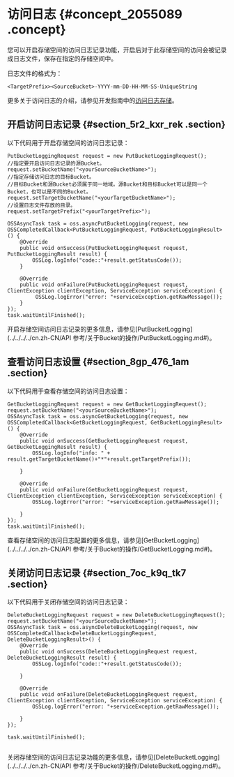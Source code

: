 # 访问日志 {#concept_2055089 .concept}

您可以开启存储空间的访问日志记录功能，开启后对于此存储空间的访问会被记录成日志文件，保存在指定的存储空间中。

日志文件的格式为：

`<TargetPrefix><SourceBucket>-YYYY-mm-DD-HH-MM-SS-UniqueString`

更多关于访问日志的介绍，请参见开发指南中的[访问日志存储](../../../../cn.zh-CN/开发指南/日志管理/访问日志存储.md#)。

## 开启访问日志记录 {#section_5r2_kxr_rek .section}

以下代码用于开启存储空间的访问日志记录：

``` {#codeblock_so6_s7w_d0p}
PutBucketLoggingRequest request = new PutBucketLoggingRequest();
//指定要开启访问日志记录的源Bucket。
request.setBucketName("<yourSourceBucketName>");
//指定存储访问日志的目标Bucket。
//目标Bucket和源Bucket必须属于同一地域。源Bucket和目标Bucket可以是同一个Bucket，也可以是不同的Bucket。
request.setTargetBucketName("<yourTargetBucketName>");
//设置日志文件存放的目录。
request.setTargetPrefix("<yourTargetPrefix>");

OSSAsyncTask task = oss.asyncPutBucketLogging(request, new OSSCompletedCallback<PutBucketLoggingRequest, PutBucketLoggingResult>() {
    @Override
    public void onSuccess(PutBucketLoggingRequest request, PutBucketLoggingResult result) {
        OSSLog.logInfo("code::"+result.getStatusCode());
    }

    @Override
    public void onFailure(PutBucketLoggingRequest request, ClientException clientException, ServiceException serviceException) {
         OSSLog.logError("error: "+serviceException.getRawMessage());
    }
});
task.waitUntilFinished();
```

开启存储空间访问日志记录的更多信息，请参见[PutBucketLogging](../../../../cn.zh-CN/API 参考/关于Bucket的操作/PutBucketLogging.md#)。

## 查看访问日志设置 {#section_8gp_476_1am .section}

以下代码用于查看存储空间的访问日志设置：

``` {#codeblock_c20_88z_oi4}
GetBucketLoggingRequest request = new GetBucketLoggingRequest();
request.setBucketName("<yourSourceBucketName>");
OSSAsyncTask task = oss.asyncGetBucketLogging(request, new OSSCompletedCallback<GetBucketLoggingRequest, GetBucketLoggingResult>() {
    @Override
    public void onSuccess(GetBucketLoggingRequest request, GetBucketLoggingResult result) {
        OSSLog.logInfo("info: " + result.getTargetBucketName()+"*"+result.getTargetPrefix());

    }

    @Override
    public void onFailure(GetBucketLoggingRequest request, ClientException clientException, ServiceException serviceException) {
        OSSLog.logError("error: "+serviceException.getRawMessage());

    }
});
task.waitUntilFinished();
```

查看存储空间的访问日志配置的更多信息，请参见[GetBucketLogging](../../../../cn.zh-CN/API 参考/关于Bucket的操作/GetBucketLogging.md#)。

## 关闭访问日志记录 {#section_7oc_k9q_tk7 .section}

以下代码用于关闭存储空间的访问日志记录：

``` {#codeblock_cyc_sfz_gbg}
DeleteBucketLoggingRequest request = new DeleteBucketLoggingRequest();
request.setBucketName("<yourSourceBucketName>");
OSSAsyncTask task = oss.asyncDeleteBucketLogging(request, new OSSCompletedCallback<DeleteBucketLoggingRequest, DeleteBucketLoggingResult>() {
    @Override
    public void onSuccess(DeleteBucketLoggingRequest request, DeleteBucketLoggingResult result) {
        OSSLog.logInfo("code::"+result.getStatusCode());

    }

    @Override
    public void onFailure(DeleteBucketLoggingRequest request, ClientException clientException, ServiceException serviceException) {
        OSSLog.logError("error: "+serviceException.getRawMessage());

    }
});

task.waitUntilFinished();
			
```

关闭存储空间的访问日志记录功能的更多信息，请参见[DeleteBucketLogging](../../../../cn.zh-CN/API 参考/关于Bucket的操作/DeleteBucketLogging.md#)。


